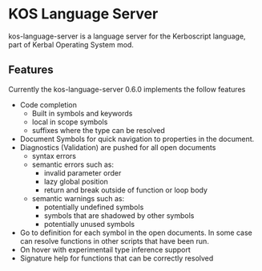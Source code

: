 # KOS Language Server

kos-language-server is a language server for the Kerboscript language, part of Kerbal Operating System mod.

## Features
Currently the kos-language-server 0.6.0 implements the follow features
- Code completion
    - Built in symbols and keywords
    - local in scope symbols
    - suffixes where the type can be resolved
- Document Symbols for quick navigation to properties in the document.
- Diagnostics (Validation) are pushed for all open documents
  - syntax errors
  - semantic errors such as:
    - invalid parameter order
    - lazy global position
    - return and break outside of function or loop body
  - semantic warnings such as:
    - potentially undefined symbols
    - symbols that are shadowed by other symbols
    - potentially unused symbols
- Go to definition for each symbol in the open documents. In some case can resolve functions in other scripts that have been run.
- On hover with experimentail type inference support
- Signature help for functions that can be correctly resolved